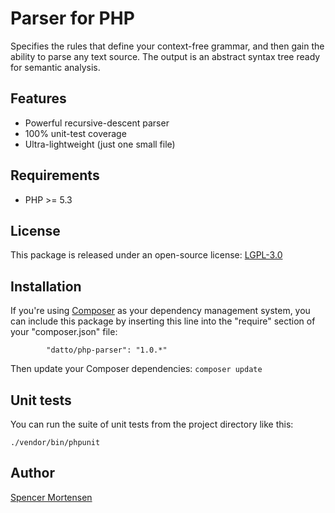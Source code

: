 # Parser for PHP

Specifies the rules that define your context-free grammar, and then gain
the ability to parse any text source. The output is an abstract syntax tree
ready for semantic analysis.

## Features

* Powerful recursive-descent parser
* 100% unit-test coverage
* Ultra-lightweight (just one small file)

## Requirements

* PHP >= 5.3

## License

This package is released under an open-source license: [LGPL-3.0](https://www.gnu.org/licenses/lgpl-3.0.html)

## Installation

If you're using [Composer](https://getcomposer.org/) as your dependency
management system, you can include this package by inserting this line
into the "require" section of your "composer.json" file:
```
        "datto/php-parser": "1.0.*"
```

Then update your Composer dependencies:
```composer update```

## Unit tests

You can run the suite of unit tests from the project directory like this:
```
./vendor/bin/phpunit
```

## Author

[Spencer Mortensen](http://spencermortensen.com/contact/)
